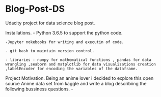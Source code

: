 # Blog-Post-DS
Udacity project for data science blog post.

Installations.
    - Python 3.6.5 to support the python code.
    
    -Jupyter nokebooks for writing and executin of code.
    
    - git bash to maintain version control.
    
    - libraries - numpy for mathematical functions , pandas for data wrangling ,seaborn and matplotlib for data visualizations creation ,labelEncoder for encoding the variables of the dataframe. 

Project Motivation.
  Being an anime lover i decided to explore this open source Anime data set from kaggle and write a blog describiing  the following bussiness questions.
    -
